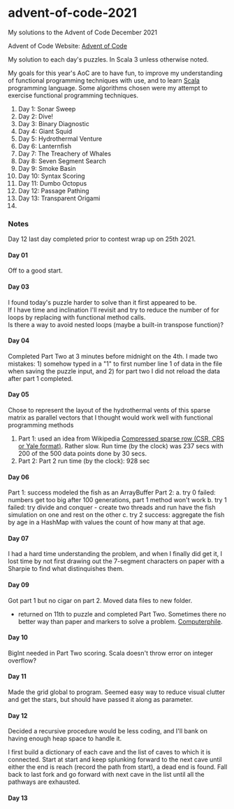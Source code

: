 # advent-of-code-2021
My solutions to the Advent of Code December 2021

Advent of Code Website:  [Advent of Code](https://adventofcode.com)

My solution to each day's puzzles.  In Scala 3 unless otherwise noted.

My goals for this year's AoC are to have fun, to improve my understanding of functional
programming techniques with use, and to learn [Scala](https://www.scala-lang.org) programming language.
Some algorithms chosen were my attempt to exercise functional programming techniques.

1. Day  1: Sonar Sweep
2. Day  2: Dive!
3. Day  3: Binary Diagnostic
4. Day  4: Giant Squid
5. Day  5: Hydrothermal Venture
6. Day  6: Lanternfish
7. Day  7: The Treachery of Whales
8. Day  8: Seven Segment Search
9. Day  9: Smoke Basin
10. Day 10: Syntax Scoring
11. Day 11: Dumbo Octopus
12. Day 12: Passage Pathing
13. Day 13: Transparent Origami
14. 

### Notes
Day 12 last day completed prior to contest wrap up on 25th 2021.

#### Day 01
Off to a good start.

#### Day 03
I found today's puzzle harder to solve than it first appeared to be.  
If I have time and inclination I'll revisit and 
try to reduce the number of for loops by replacing with functional method calls.  
Is there a way to avoid nested loops (maybe a built-in transpose function)?

#### Day 04
Completed Part Two at 3 minutes before midnight on the 4th.  I made two mistakes: 1) somehow
typed in a "1" to first number line 1 of data in the file when saving the puzzle input, 
and 2) for part two I did not reload the data after part 1 completed.  

#### Day 05
Chose to represent the layout of the hydrothermal vents of this sparse matrix 
as parallel vectors that I thought
would work well with functional programming methods

1. Part 1: used an idea from Wikipedia 
[Compressed sparse row (CSR, CRS or Yale format)](https://en.wikipedia.org/wiki/Sparse_matrix#Compressed_sparse_row_(CSR,_CRS_or_Yale_format)).
Rather slow.  Run time (by the clock) was 237 secs with 200 of the 500 data points done by 30 secs.
2. Part 2:  Part 2 run time (by the clock): 928 sec

#### Day 06
Part 1:  success modeled the fish as an ArrayBuffer
Part 2:
a. try 0 failed:  numbers get too big after 100 generations, part 1 method won't work
b. try 1 failed: try divide and conquer - create two threads and run have the fish simulation on one and rest on the other
c. try 2 success:  aggregate the fish by age in a HashMap with values the count of how many at that age.

#### Day 07
I had a hard time understanding the problem, and when I finally did
get it, I lost time by not first drawing out the 7-segment characters on paper
with a Sharpie to find what distinquishes them.

#### Day 09
Got part 1 but no cigar on part 2.  Moved data files to new folder.
- returned on 11th to puzzle and completed Part Two.  Sometimes there no better way than paper and markers
to solve a problem.  [Computerphile](https://www.youtube.com/user/Computerphile).

#### Day 10
BigInt needed in Part Two scoring.  Scala doesn't throw error on integer overflow?

#### Day 11
Made the grid global to program. Seemed easy way to reduce visual clutter and 
get the stars, but should
have passed it along as parameter.

#### Day 12
Decided a recursive procedure would be less coding, and I'll bank
on having enough heap space to handle it.

I first build a dictionary of each cave and the list of caves to which it is connected.
Start at start and keep splunking forward to the next cave until either the end is reach (record the path from start),
a dead end is found.  Fall back to last fork and go forward with next cave in the list until all
the pathways are exhausted.

#### Day 13
